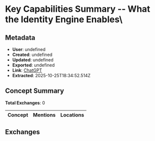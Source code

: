 # **Key Capabilities Summary -- What the Identity Engine Enables**\

## Metadata

- **User**: undefined
- **Created**: undefined
- **Updated**: undefined
- **Exported**: undefined
- **Link**: [ChatGPT](undefined)
- **Extracted**: 2025-10-25T18:34:52.514Z

## Concept Summary

**Total Exchanges**: 0

| Concept | Mentions | Locations |
|---------|----------|----------|

## Exchanges

